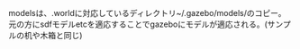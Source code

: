 modelsは、.worldに対応しているディレクトリ~/.gazebo/models/のコピー。元の方にsdfモデルetcを適応することでgazeboにモデルが適応される。(サンプルの机や木箱と同じ)